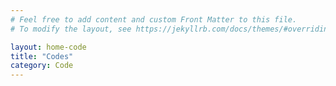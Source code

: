 ```yaml
---
# Feel free to add content and custom Front Matter to this file.
# To modify the layout, see https://jekyllrb.com/docs/themes/#overriding-theme-defaults

layout: home-code
title: "Codes"
category: Code
---
```

